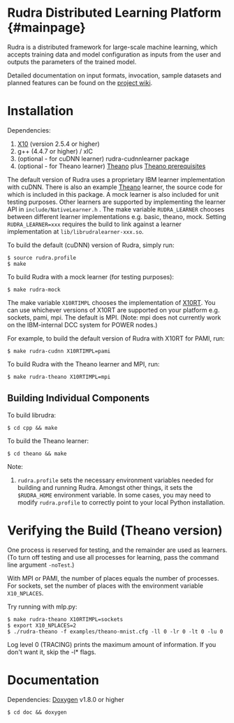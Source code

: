 # Rudra Distributed Learning Platform                         {#mainpage}

Rudra is a distributed framework for large-scale machine learning, which accepts training data and model configuration as inputs from the user and outputs the parameters of the trained model.

Detailed documentation on input formats, invocation, sample datasets and planned features can be found on the [project wiki](https://github.com/saraswat/rudra-dist/wiki).

# Installation

Dependencies:

1. [X10](http://x10-lang.org/) (version 2.5.4 or higher)
2. g++ (4.4.7 or higher) / xlC
3. (optional - for cuDNN learner) rudra-cudnnlearner package
4. (optional - for Theano learner) [Theano](http://deeplearning.net/software/theano/) plus [Theano prerequisites](http://deeplearning.net/software/theano/install.html#requirements)


The default version of Rudra uses a proprietary IBM learner implementation
with cuDNN.
There is also an example [Theano](http://deeplearning.net/software/theano/)
learner, the source code for which is included in this package.
A mock learner is also included for unit testing purposes.
Other learners are supported by implementing the learner API in 
`include/NativeLearner.h` . The make variable `RUDRA_LEARNER` chooses between
different learner implementations e.g. basic, theano, mock.
Setting `RUDRA_LEARNER=xxx` requires the build to link against a learner
implementation at `lib/librudralearner-xxx.so`.

To build the default (cuDNN) version of Rudra, simply run:

    $ source rudra.profile
    $ make

To build Rudra with a mock learner (for testing purposes):

    $ make rudra-mock

The make variable `X10RTIMPL` chooses the implementation of 
[X10RT](http://x10-lang.org/documentation/x10rt.html). You can use whichever
versions of X10RT are supported on your platform e.g. sockets, pami, mpi.
The default is MPI.
(Note: mpi does not currently work on the IBM-internal DCC system for POWER nodes.)

For example, to build the default version of Rudra with X10RT for PAMI, run:

    $ make rudra-cudnn X10RTIMPL=pami

To build Rudra with the Theano learner and MPI, run:

    $ make rudra-theano X10RTIMPL=mpi

## Building Individual Components

To build librudra:

    $ cd cpp && make

To build the Theano learner:

    $ cd theano && make

Note:

1. `rudra.profile` sets the necessary environment variables needed for building and running Rudra. Amongst other things, it sets the `$RUDRA_HOME` environment variable. In some cases, you may need to modify `rudra.profile` to correctly point to your local Python installation. 

# Verifying the Build (Theano version)

One process is reserved for testing, and the remainder are used as learners.
(To turn off testing and use all processes for learning, pass the command line argument `-noTest`.)

With MPI or PAMI, the number of places equals the number of processes.
For sockets, set the number of places with the environment variable `X10_NPLACES`.

Try running with mlp.py:

    $ make rudra-theano X10RTIMPL=sockets
    $ export X10_NPLACES=2
    $ ./rudra-theano -f examples/theano-mnist.cfg -ll 0 -lr 0 -lt 0 -lu 0 

Log level 0 (TRACING) prints the maximum amount of information. If you don't want it, skip the -l* flags.

# Documentation

Dependencies: [Doxygen](http://www.stack.nl/~dimitri/doxygen/) v1.8.0 or higher

    $ cd doc && doxygen
